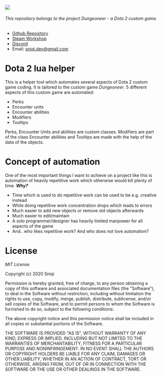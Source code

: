 ![](https://dungeoneer-dota2.com/images/banner.png)
###### This repository belongs to the project *Dungeoneer* - a Dota 2 custom game.
- [Github Repository](https://github.com/Sniqi/dungeoneer-dota2 "Dungeoneer Repository")
- [Steam Workshop](https://steamcommunity.com/sharedfiles/filedetails/?id=1595235870 "Steam Workshop")
- [Discord](https://discord.gg/nFT3Dew "Discord")
- Email: sniqi.dev@gmail.com

# Dota 2 lua helper
This is a helper tool which automates several aspects of Dota 2 custom game coding. It is tailored to the custom game *Dungeoneer*.
5 different aspects of this custom game are automated:
- Perks
- Encounter units
- Encounter abilities
- Modifiers
- Tooltips

Perks, Encounter Units and abilities are custom classes.
Modifiers are part of the class Encounter abilities and Tooltips are made with the help of the data of the objects.

# Concept of automation
One of the most important things I want to achieve on a project like this is automation of heavily repetitive work which otherwise would kill plenty of time. ***Why?***
- Time which is used to do repetitive work can be used to be e.g. creative instead
- While doing repetitive work concentration drops which leads to errors
- Much easier to add new objects or remove old objects afterwards
- Much easier to edit/maintain
- A solo programmer/designer has heavily limited manpower for all aspects of the game
- And.. who likes repetitive work? And who does not love automation?

# License
*MIT License*

Copyright (c) 2020 Sniqi

Permission is hereby granted, free of charge, to any person obtaining a copy
of this software and associated documentation files (the "Software"), to deal
in the Software without restriction, including without limitation the rights
to use, copy, modify, merge, publish, distribute, sublicense, and/or sell
copies of the Software, and to permit persons to whom the Software is
furnished to do so, subject to the following conditions:

The above copyright notice and this permission notice shall be included in all
copies or substantial portions of the Software.

THE SOFTWARE IS PROVIDED "AS IS", WITHOUT WARRANTY OF ANY KIND, EXPRESS OR
IMPLIED, INCLUDING BUT NOT LIMITED TO THE WARRANTIES OF MERCHANTABILITY,
FITNESS FOR A PARTICULAR PURPOSE AND NONINFRINGEMENT. IN NO EVENT SHALL THE
AUTHORS OR COPYRIGHT HOLDERS BE LIABLE FOR ANY CLAIM, DAMAGES OR OTHER
LIABILITY, WHETHER IN AN ACTION OF CONTRACT, TORT OR OTHERWISE, ARISING FROM,
OUT OF OR IN CONNECTION WITH THE SOFTWARE OR THE USE OR OTHER DEALINGS IN THE
SOFTWARE.